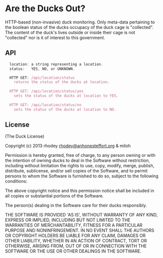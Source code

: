Are the Ducks Out?
==========
  
HTTP-based (non-invasive) duck monitoring. Only meta-data pertaining
to the boolean status of the ducks occupacy of the duck cage is
"collected". The content of the duck's lives outside or inside their
cage is not "collected" nor is it of interest to this government.  
  
## API
  
```javascript
  location: a string representing a location.
  status:   YES, NO, or UNKNOWN.

  HTTP GET: /api/location/status
    returns the status of the ducks at location.
  
  HTTP GET: /api/location/status/yes
    sets the status of the ducks at location to YES.
  
  HTTP GET: /api/location/status/no
    sets the status of the ducks at location to NO.
```
  
## License  

(The Duck License)  

Copyright (c) 2013 rhodey rhodey@anhonesteffort.org & miloh  

Permission is hereby granted, free of charge, to any person owning or
with the intention of owning ducks to deal in the Software without
restriction, including without limitation the rights to use, copy, modify,
merge, publish, distribute, sublicense, and/or sell copies of the
Software, and to permit persons to whom the Software is furnished to do
so, subject to the following conditions:

The above copyright notice and this permission notice shall be included
in all copies or substantial portions of the Software.

The person(s) dealing in the Software care for their ducks responsibly.

THE SOFTWARE IS PROVIDED 'AS IS', WITHOUT WARRANTY OF ANY KIND, EXPRESS
OR IMPLIED, INCLUDING BUT NOT LIMITED TO THE WARRANTIES OF MERCHANTABILITY,
FITNESS FOR A PARTICULAR PURPOSE AND NONINFRINGEMENT. IN NO EVENT SHALL
THE AUTHORS OR COPYRIGHT HOLDERS BE LIABLE FOR ANY CLAIM, DAMAGES OR OTHER
LIABILITY, WHETHER IN AN ACTION OF CONTRACT, TORT OR OTHERWISE, ARISING
FROM, OUT OF OR IN CONNECTION WITH THE SOFTWARE OR THE USE OR OTHER
DEALINGS IN THE SOFTWARE.